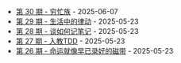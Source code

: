 * [第 30 期 - 穷忙族](https://myzara.vercel.app/posts/30-穷忙族) - 2025-06-07
* [第 29 期 - 生活中的律动](https://myzara.vercel.app/posts/29-生活中的律动) - 2025-05-23
* [第 28 期 - 谈如何记笔记](https://myzara.vercel.app/posts/28-谈如何记笔记) - 2025-05-23
* [第 27 期 - 入教TDD](https://myzara.vercel.app/posts/27-入教TDD) - 2025-05-23
* [第 26 期 - 命运就像早已录好的磁带](https://myzara.vercel.app/posts/26-命运就像早已录好的磁带) - 2025-05-23
